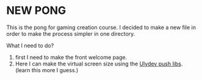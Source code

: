 # NEW PONG
This is the pong for gaming creation course.
I decided to make a new file in order to make the process simpler in one directory.

What I need to do?
1. first I need to make the front welcome page.
1. Here I can make the virtual screen size using the [Ulydev push libs](https://github.com/Ulydev/push). (learn this more I guess.)
